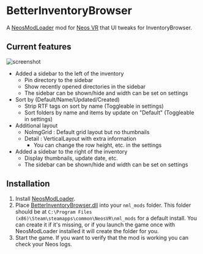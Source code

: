# BetterInventoryBrowser

A [NeosModLoader](https://github.com/zkxs/NeosModLoader) mod for [Neos VR](https://neos.com/) that UI tweaks for InventoryBrowser.

## Current features
![screenshot](https://user-images.githubusercontent.com/16133291/236672368-20c84717-c45f-46e9-85bc-c9442548e7b2.png)

- Added a sidebar to the left of the inventory
    - Pin directory to the sidebar
    - Show recently opened directories in the sidebar
    - The sidebar can be shown/hide and width can be set on settings
- Sort by (Default/Name/Updated/Created)
    - Strip RTF tags on sort by name (Toggleable in settings)
    - Sort folders by name and items by update on "Default" (Toggleable in settings)
- Additional layout
    - NoImgGrid : Default grid layout but no thumbnails
    - Detail : VerticalLayout with extra information
        - You can change the row height, etc. in the settings
- Added a sidebar to the right of the inventory
    - Display thumbnails, update date, etc.
    - The sidebar can be shown/hide and width can be set on settings

## Installation
1. Install [NeosModLoader](https://github.com/zkxs/NeosModLoader).
2. Place [BetterInventoryBrowser.dll](https://github.com/hantabaru1014/BetterInventoryBrowser/releases/latest/download/BetterInventoryBrowser.dll) into your `nml_mods` folder. This folder should be at `C:\Program Files (x86)\Steam\steamapps\common\NeosVR\nml_mods` for a default install. You can create it if it's missing, or if you launch the game once with NeosModLoader installed it will create the folder for you.
3. Start the game. If you want to verify that the mod is working you can check your Neos logs.
